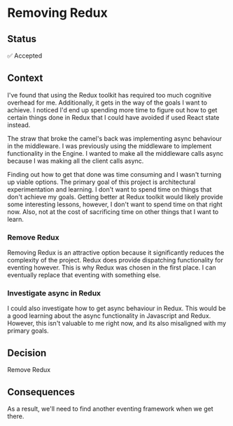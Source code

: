 # Removing Redux


## Status

✅ Accepted

## Context

I've found that using the Redux toolkit has required too much cognitive overhead for me. Additionally,
it gets in the way of the goals I want to achieve. I noticed I'd end up spending more time to figure
out how to get certain things done in Redux that I could have avoided if used React state instead.

The straw that broke the camel's back was implementing async behaviour in the middleware. I was
previously using the middleware to implement functionality in the Engine. I wanted to make
all the middleware calls async because I was making all the client calls async.

Finding out how to get that done was time consuming and I wasn't turning up viable options.
The primary goal of this project is architectural experimentation and learning. I don't want
to spend time on things that don't achieve my goals. Getting better at Redux toolkit would 
likely provide some interesting lessons, however, I don't want to spend time on that right now.
Also, not at the cost of sacrificing time on other things that I want to learn.

### Remove Redux

Removing Redux is an attractive option because it significantly reduces the complexity of the project.
Redux does provide dispatching functionality for eventing however. This is why Redux was chosen
in the first place. I can eventually replace that eventing with something else.

### Investigate async in Redux

I could also investigate how to get async behaviour in Redux. This would be a good learning
about the async functionality in Javascript and Redux. However, this isn't valuable to me
right now, and its also misaligned with my primary goals.

## Decision

Remove Redux


## Consequences

As a result, we'll need to find another eventing framework when we get there.
